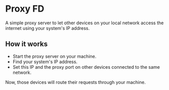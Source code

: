 # Proxy FD

A simple proxy server to let other devices on your local network access the internet using your system's IP address.

## How it works

- Start the proxy server on your machine.
- Find your system's IP address.
- Set this IP and the proxy port on other devices connected to the same network.

Now, those devices will route their requests through your machine.